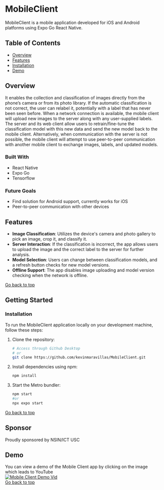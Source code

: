 # MobileClient
MobileClient is a mobile application developed for iOS and Android platforms using Expo Go React Native. 

## Table of Contents
- [Overview](#overview)
- [Features](#features)
- [Installation](#installation)
- [Demo](#demo)

## Overview
It enables the collection and classification of images directly from the phone’s camera or from its photo library. 
If the automatic classification is not correct, the user can relabel it, potentially with a label that has never been seen before. 
When a network connection is available, the mobile client will upload new images to the server along with any user-supplied labels. 
The server and its web client allow users to retrain/fine-tune the classification model with this new data and send the new model back to the mobile client. 
Alternatively, when communication with the server is not possible, the mobile client will attempt to use peer-to-peer communication with another 
mobile client to exchange images, labels, and updated models.

### Built With
- React Native
- Expo Go
- Tensorflow

### Future Goals
- Find solution for Android support, currently works for iOS
- Peer-to-peer communication with other devices

## Features
- **Image Classification**: Utilizes the device's camera and photo gallery to pick an image, crop it, and classify it.
- **Server Interaction**: If the classification is incorrect, the app allows users to upload the image and the correct label to the server for further analysis.
- **Model Selection**: Users can change between classification models, and a refresh button checks for new model versions.
- **Offline Support**: The app disables image uploading and model version checking when the network is offline.

[Go back to top](#MobileClient)
## Getting Started
### Installation
To run the MobileClient application locally on your development machine, follow these steps:

1. Clone the repository:
   ```bash
   # Access through Github Desktop
   # or
   git clone https://github.com/kevinmaravillas/MobileClient.git
   ```
2. Install dependencies using npm:
   ```bash
   npm install
   ```
3. Start the Metro bundler:
   ```bash
   npm start
   #or
   npx expo start
   ```
[Go back to top](#MobileClient)
## Sponsor
Proudly sponsored by NSIN/ICT USC

## Demo
You can view a demo of the Mobile Client app by clicking on the image which leads to YouTube </br>
[![Mobile Client Demo Vid](https://img.youtube.com/vi/0YlV9B0ICTQ/0.jpg)](https://www.youtube.com/watch?v=0YlV9B0ICTQ)</br>
[Go back to top](#MobileClient)
